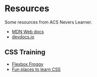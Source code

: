 # Resources
Some resources from ACS Nevers Learner.

- [MDN Web docs](https://developer.mozilla.org/en-US/docs/Web)
- [devdocs.io](https://devdocs.io/)

## CSS Training
- [Flexbox Froggy](https://flexboxfroggy.com/)
- [Fun places to learn CSS](https://stephaniewalter.design/blog/fun-places-to-learn-css-layout-part-2-grid-layout/)
